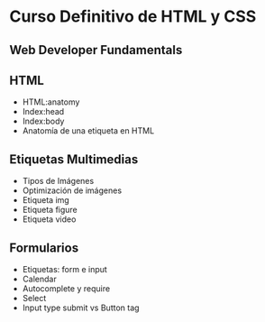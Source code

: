 # Curso Definitivo de HTML y CSS

## Web Developer Fundamentals

## HTML
- HTML:anatomy
- Index:head
- Index:body
- Anatomía de una etiqueta en HTML

## Etiquetas Multimedias
- Tipos de Imágenes
- Optimización de imágenes
- Etiqueta img
- Etiqueta figure
- Etiqueta video

## Formularios
- Etiquetas: form e input
- Calendar
- Autocomplete y require
- Select
- Input type submit vs Button tag
